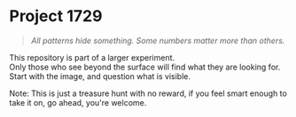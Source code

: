# Project 1729

> *All patterns hide something. Some numbers matter more than others.*

This repository is part of a larger experiment.  
Only those who see beyond the surface will find what they are looking for.  
Start with the image, and question what is visible.

Note: This is just a treasure hunt with no reward, if you feel smart enough to take it on, go ahead, you're welcome.

<!--
Key: Project 1729
Hint: Not everything is where it seems. Sometimes what's hidden is meant to be found.
-->
